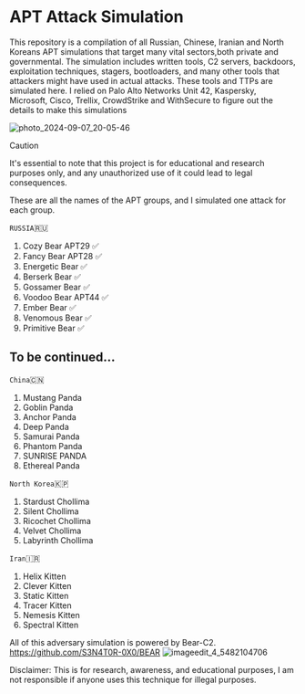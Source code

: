 # APT Attack Simulation
This repository is a compilation of all Russian, Chinese, Iranian and North Koreans APT simulations that target many vital sectors,both private and governmental. The simulation includes written tools, C2 servers, backdoors, exploitation techniques, stagers, bootloaders, and many other tools that attackers might have used in actual attacks. These tools and TTPs  are simulated here. I relied on Palo Alto Networks Unit 42, Kaspersky, Microsoft, Cisco, Trellix, CrowdStrike and WithSecure to figure out the details to make this simulations


![photo_2024-09-07_20-05-46](https://github.com/user-attachments/assets/361596c1-5fdc-4f58-b91f-80507feccfd3)



> [!CAUTION]
> It's essential to note that this project is for educational and research purposes only, and any unauthorized use of it could lead to legal consequences.


These are all the names of the APT groups, and I simulated one attack for each group.



`RUSSIA`🇷🇺️
1. Cozy Bear APT29   ✅️                                      
2. Fancy Bear APT28  ✅️
3. Energetic Bear    ✅️
4. Berserk Bear      ✅️
5. Gossamer Bear     ✅️
6. Voodoo Bear APT44 ✅️
7. Ember Bear        ✅️
8. Venomous Bear     ✅️
9. Primitive Bear    ✅️
 
## To be continued...

`China`🇨🇳️
1. Mustang Panda                    
2. Goblin Panda
3. Anchor Panda
4. Deep Panda
5. Samurai Panda
6. Phantom Panda
7. SUNRISE PANDA
8. Ethereal Panda


`North Korea`🇰🇵️
1. Stardust Chollima
2. Silent Chollima
3. Ricochet Chollima
4. Velvet Chollima
5. Labyrinth Chollima 

`Iran`🇮🇷️
1. Helix Kitten
2. Clever Kitten
3. Static Kitten
4. Tracer Kitten
5. Nemesis Kitten
6. Spectral Kitten

All of this adversary simulation is powered by Bear-C2.
https://github.com/S3N4T0R-0X0/BEAR
![imageedit_4_5482104706](https://github.com/S3N4T0R-0X0/Bear/assets/121706460/a43fdb26-c4d6-4b3e-b494-baed4c4b137d)

Disclaimer: This is for research, awareness, and educational purposes, I am not responsible if anyone uses this technique for illegal purposes.

